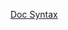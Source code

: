 [Doc Syntax](https://docs.github.com/fr/get-started/writing-on-github/getting-started-with-writing-and-formatting-on-github/basic-writing-and-formatting-syntax)